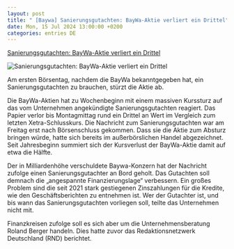 ```yaml
---
layout: post
title: " [Baywa] Sanierungsgutachten: BayWa-Aktie verliert ein Drittel"
date: Mon, 15 Jul 2024 13:00:00 +0200
categories: entries DE
---
```

[Sanierungsgutachten: BayWa-Aktie verliert ein Drittel](https://www.schwaebische.de/regional/bayern/sanierungsgutachten-baywa-aktie-verliert-ein-drittel-2704055)

![Sanierungsgutachten: BayWa-Aktie verliert ein Drittel](https://cdn.schwaebische.de/2024/07/15/6c622846-74c7-47f4-9ebf-87eff663f5af.jpeg)

Am ersten Börsentag, nachdem die BayWa bekanntgegeben hat, ein Sanierungsgutachten zu brauchen, stürzt die Aktie ab.

Die BayWa-Aktien hat zu Wochenbeginn mit einem massiven Kurssturz auf das vom Unternehmen angekündigte Sanierungsgutachten reagiert. Das Papier verlor bis Montagmittag rund ein Drittel an Wert im Vergleich zum letzten Xetra-Schlusskurs. Die Nachricht zum Sanierungsgutachten war am Freitag erst nach Börsenschluss gekommen. Dass sie die Aktie zum Absturz bringen würde, hatte sich bereits im außerbörslichen Handel abgezeichnet. Seit Jahresbeginn summiert sich der Kursverlust der BayWa-Aktie damit auf etwa die Hälfte.

Der in Milliardenhöhe verschuldete Baywa-Konzern hat der Nachricht zufolge einen Sanierungsgutachter an Bord geholt. Das Gutachten soll demnach die „angespannte Finanzierungslage“ verbessern. Ein großes Problem sind die seit 2021 stark gestiegenen Zinszahlungen für die Kredite, wie den Geschäftsberichten zu entnehmen ist. Wer der Gutachter ist, und bis wann das Sanierungsgutachten vorliegen soll, teilte das Unternehmen nicht mit.

Finanzkreisen zufolge soll es sich aber um die Unternehmensberatung Roland Berger handeln. Dies hatte zuvor das Redaktionsnetzwerk Deutschland (RND) berichtet.


